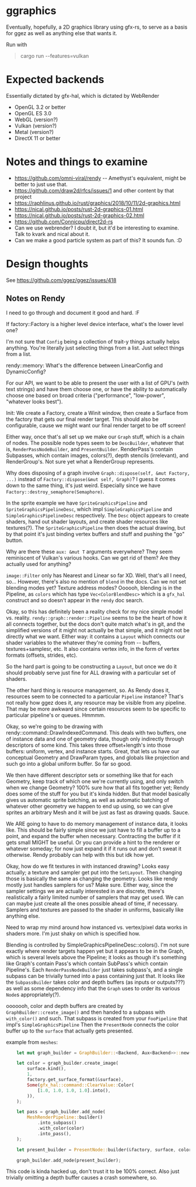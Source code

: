 # ggraphics

Eventually, hopefully, a 2D graphics library using gfx-rs, to serve as a
basis for ggez as well as anything else that wants it.

Run with

> cargo run --features=vulkan

# Expected backends

Essentially dictated by gfx-hal, which is dictated by WebRender

 * OpenGL 3.2 or better
 * OpenGL ES 3.0
 * WebGL (version?)
 * Vulkan (version?)
 * Metal (version?)
 * DirectX 11 or better

# Notes and things to examine

 * https://github.com/omni-viral/rendy -- Amethyst's equivalent, might be better to just use that.
 * https://github.com/draw2d/rfcs/issues/1 and other content by that project
 * https://raphlinus.github.io/rust/graphics/2018/10/11/2d-graphics.html
 * https://nical.github.io/posts/rust-2d-graphics-01.html
 * https://nical.github.io/posts/rust-2d-graphics-02.html
 * https://github.com/Connicpu/direct2d-rs
 * Can we use webrender?  I doubt it, but it'd be interesting to examine.  Talk to kvark
   and nical about it.
 * Can we make a good particle system as part of this?  It sounds fun.  :D

# Design thoughts

See https://github.com/ggez/ggez/issues/418

## Notes on Rendy

I need to go through and document it good and hard.  :F

If factory::Factory is a higher level device interface, what's the
lower level one?

I'm not sure that `Config` being a collection of trait-y things
actually helps anything.  You're literally just selecting things from
a list.  Just select things from a list.

rendy::memory: What's the difference between LinearConfig and
DynamicConfig?

For our API, we want to be able to present the user with a list of
GPU's (with text strings) and have them choose one, or have the
ability to automatically choose one based on broad criteria
("performance", "low-power", "whatever looks best").

Init: We create a Factory, create a Winit window, then create a
Surface from the factory that gets our final render target.  This
should also be configurable, cause we might want our final render
target to be off screen!

Either way, once that's all set up we make our `Graph` stuff, which is
a chain of nodes.  The possible node types seem to be `DescBuilder`,
whatever that is, `RenderPassNodeBuilder`, and `PresentBuilder`.
RenderPass's contain Subpasses, which contain images, colors(?), depth
stencils (irrelevant), and RenderGroup's.  Not sure yet what a
RenderGroup represents.

Why does disposing of a graph involve `Graph::dispose(self, &mut
Factory, ...)` instead of `Factory::dispose(&mut self, Graph)`?  I
guess it comes down to the same thing, it's just weird.  Especially
since we have `Factory::destroy_semaphore(Semaphore)`.

In the sprite example we have `SpriteGraphicsPipeline` and
`SpriteGraphicsPipelineDesc`, which impl `SimpleGraphicsPipeline`
and `SimpleGraphicsPipelineDesc` respectively.  The `Desc` object
appears to create shaders, hand out shader layouts, and create shader
resources like textures(?).  The `SpriteGraphicsPipeline` then does
the actual drawing, but by that point it's just binding vertex buffers
and stuff and pushing the "go" button.

Why are there these `aux: &mut T` arguments everywhere?  They seem
reminiscent of Vulkan's various hooks.  Can we get rid of them?  Are
they actually used for anything?

`image::Filter` only has Nearest and Linear so far XD.  Well, that's
all I need, so...  However, there's also no mention of `blend` in the
docs.  Can we not set blending modes yet?  Texture address modes?
Oooooh, blending is in the Pipeline, as `colors` which has type
`Vec<ColorBlendDesc>` which is a `gfx_hal` construct and so doesn't
appear in the `rendy` doc search.

Okay, so this has definitely been a reality check for my nice simple
model vs. reality.  `rendy::graph::render::Pipeline` seems to be the
heart of how it all connects together, but the docs don't quite match
what's in git, and the simplified versions of it might not actually be
that simple, and it might not be directly what we want.  Either way:
it contains a `Layout` which connects our shader variables to the
whatever they're coming from -- buffers, textures+samplesr, etc.  It
also contains vertex info, in the form of vertex formats (offsets,
strides, etc).

So the hard part is going to be constructing a `Layout`, but once we
do it should probably serve just fine for ALL drawing with a
particular set of shaders.

The other hard thing is resource management, so.  As Rendy does it,
resources seem to be connected to a particular `Pipeline` instance?
That's not really how ggez does it, any resource may be visible from
any pipeline.  That may be more awkward since certain resources seem
to be specific to particular pipeline's or queues.  Hmmmm.



Okay, so we're going to be drawing with
rendy::command::DrawIndexedCommand.  This deals with two buffers, one
of instance data and one of geometry data, though only indirectly
through descriptors of some kind.  This takes three offset+length's
into those buffers: uniform, vertex, and instance starts.  Great, that
lets us have our conceptual Geometry and DrawParam types, and globals
like projection and such go into a global uniform buffer.  So far so
good.

We then have different descriptor sets or something like that for each
Geometry, keep track of which one we're currently using, and only
switch when we change Geometry?  100% sure how that all fits together
yet; Rendy does some of the stuff for you but it's kinda hidden.  But
that model basically gives us automatic sprite batching, as well as
automatic batching of whatever other geometry we happen to end up
using, so we can give sprites an arbitrary Mesh and it will be just as
fast as drawing quads.  Sauce.

We ARE going to have to do memory management of instance data, it
looks like.  This should be fairly simple since we just have to fill a
buffer up to a point, and expand the buffer when necessary.
Contracting the buffer if it gets small MIGHT be useful.  Or you can
provide a hint to the renderer or whatever someday; for now just
expand it if it runs out and don't sweat it otherwise.  Rendy probably
can help with this but idk how yet.

Okay, how do we fit textures in with instanced drawing?  Looks easy
actually; a texture and sampler get put into the `SetLayout`.  Then
changing those is basically the same as changing the geometry.  Looks
like rendy mostly just handles samplers for us?  Make sure.  Either
way, since the sampler settings we are actually interested in are
discrete, there's realistically a fairly limited number of samplers
that may get used.  We can can maybe just create all the ones possible
ahead of time, if necessary.  Samplers and textures are passed to the
shader in uniforms, basically like anything else.

Need to wrap my mind around how instanced vs. vertex/pixel data works
in shaders more.  I'm just shaky on which is specified how.

Blending is controlled by SimpleGraphicsPipelineDesc::colors(). I'm
not sure exactly where render targets happen yet but it appears to be
in the Graph, which is several levels above the Pipeline; it looks as
though it's something like Graph's contain Pass's which contain
SubPass's which contain Pipeline's.  Each `RenderPassNodeBuilder` just
takes subpass's, and a single subpass can be trivially turned into a
pass containing just that.  It looks like the `SubpassBuilder` takes
color and depth buffers (as inputs or outputs???) as well as some
dependency info that the `Graph` uses to order its various `Node`s
appropriately(?).  

ooooooh, color and depth buffers are created by
`GraphBuilder::create_image()` and then handed to a subpass with
`with_color()` and such.  That subpass is created from your
`FooPipeline` that impl's `SimpleGraphicsPipeline`  Then the
`PresentNode` connects the color buffer up to the `surface` that
actually gets presented.

example from `meshes`:

```rust
    let mut graph_builder = GraphBuilder::<Backend, Aux<Backend>>::new();

    let color = graph_builder.create_image(
        surface.kind(),
        1,
        factory.get_surface_format(&surface),
        Some(gfx_hal::command::ClearValue::Color(
            [1.0, 1.0, 1.0, 1.0].into(),
        )),
    );

    let pass = graph_builder.add_node(
        MeshRenderPipeline::builder()
            .into_subpass()
            .with_color(color)
            .into_pass(),
    );

    let present_builder = PresentNode::builder(&factory, surface, color).with_dependency(pass);

    graph_builder.add_node(present_builder);
```

This code is kinda hacked up, don't trust it to be 100% correct.  Also
just trivially omitting a depth buffer causes a crash somewhere, so.

